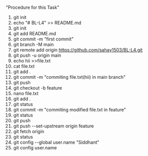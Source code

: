 "Procedure for this Task" 
1. git init
2. echo "# BL-L4" >> README.md
3. git init
4. git add README.md
5. git commit -m "first commit"
6. git branch -M main
7. git remote add origin https://github.com/sahay1503/BL-L4.git
8. git push -u origin main
9. echo hii >>file.txt
10. cat file.txt
11. git add .
12. git commit -m "commiting file.txt(hii) in main branch"
13. git push
14. git checkout -b feature
15. nano file.txt
16.  git add .
17.  git status
18.  git commit -m "commiting modified file.txt in feature"
19.    git status
20.  git push
21.    git push --set-upstream origin feature
22.  git fetch origin
23.    git status
24.  git config --global user.name "Siddhant"
25.    git config user.name

